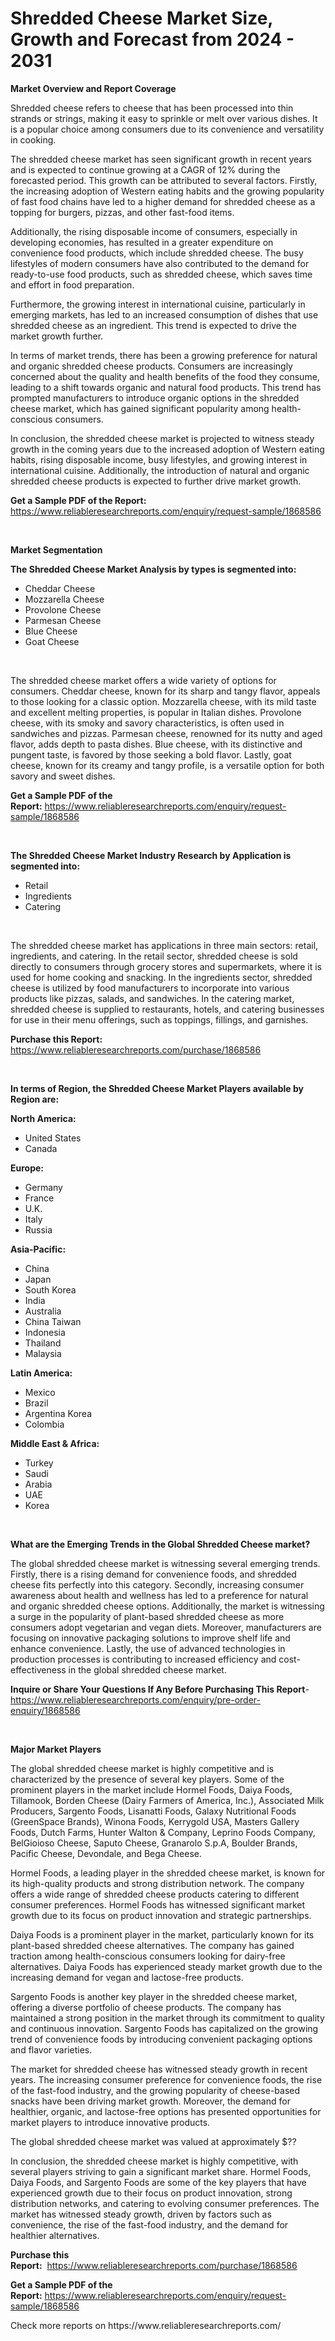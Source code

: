 <p><h1>Shredded Cheese Market Size, Growth and Forecast from 2024 - 2031</h1></p><p><strong>Market Overview and Report Coverage</strong></p>
<p><p>Shredded cheese refers to cheese that has been processed into thin strands or strings, making it easy to sprinkle or melt over various dishes. It is a popular choice among consumers due to its convenience and versatility in cooking.</p><p>The shredded cheese market has seen significant growth in recent years and is expected to continue growing at a CAGR of 12% during the forecasted period. This growth can be attributed to several factors. Firstly, the increasing adoption of Western eating habits and the growing popularity of fast food chains have led to a higher demand for shredded cheese as a topping for burgers, pizzas, and other fast-food items.</p><p>Additionally, the rising disposable income of consumers, especially in developing economies, has resulted in a greater expenditure on convenience food products, which include shredded cheese. The busy lifestyles of modern consumers have also contributed to the demand for ready-to-use food products, such as shredded cheese, which saves time and effort in food preparation.</p><p>Furthermore, the growing interest in international cuisine, particularly in emerging markets, has led to an increased consumption of dishes that use shredded cheese as an ingredient. This trend is expected to drive the market growth further.</p><p>In terms of market trends, there has been a growing preference for natural and organic shredded cheese products. Consumers are increasingly concerned about the quality and health benefits of the food they consume, leading to a shift towards organic and natural food products. This trend has prompted manufacturers to introduce organic options in the shredded cheese market, which has gained significant popularity among health-conscious consumers.</p><p>In conclusion, the shredded cheese market is projected to witness steady growth in the coming years due to the increased adoption of Western eating habits, rising disposable income, busy lifestyles, and growing interest in international cuisine. Additionally, the introduction of natural and organic shredded cheese products is expected to further drive market growth.</p></p>
<p><strong>Get a Sample PDF of the Report:</strong> <a href="https://www.reliableresearchreports.com/enquiry/request-sample/1868586">https://www.reliableresearchreports.com/enquiry/request-sample/1868586</a></p>
<p>&nbsp;</p>
<p><strong>Market Segmentation</strong></p>
<p><strong>The Shredded Cheese Market Analysis by types is segmented into:</strong></p>
<p><ul><li>Cheddar Cheese</li><li>Mozzarella Cheese</li><li>Provolone Cheese</li><li>Parmesan Cheese</li><li>Blue Cheese</li><li>Goat Cheese</li></ul></p>
<p>&nbsp;</p>
<p><p>The shredded cheese market offers a wide variety of options for consumers. Cheddar cheese, known for its sharp and tangy flavor, appeals to those looking for a classic option. Mozzarella cheese, with its mild taste and excellent melting properties, is popular in Italian dishes. Provolone cheese, with its smoky and savory characteristics, is often used in sandwiches and pizzas. Parmesan cheese, renowned for its nutty and aged flavor, adds depth to pasta dishes. Blue cheese, with its distinctive and pungent taste, is favored by those seeking a bold flavor. Lastly, goat cheese, known for its creamy and tangy profile, is a versatile option for both savory and sweet dishes.</p></p>
<p><strong>Get a Sample PDF of the Report:</strong>&nbsp;<a href="https://www.reliableresearchreports.com/enquiry/request-sample/1868586">https://www.reliableresearchreports.com/enquiry/request-sample/1868586</a></p>
<p>&nbsp;</p>
<p><strong>The Shredded Cheese Market Industry Research by Application is segmented into:</strong></p>
<p><ul><li>Retail</li><li>Ingredients</li><li>Catering</li></ul></p>
<p>&nbsp;</p>
<p><p>The shredded cheese market has applications in three main sectors: retail, ingredients, and catering. In the retail sector, shredded cheese is sold directly to consumers through grocery stores and supermarkets, where it is used for home cooking and snacking. In the ingredients sector, shredded cheese is utilized by food manufacturers to incorporate into various products like pizzas, salads, and sandwiches. In the catering market, shredded cheese is supplied to restaurants, hotels, and catering businesses for use in their menu offerings, such as toppings, fillings, and garnishes.</p></p>
<p><strong>Purchase this Report:</strong>&nbsp; <a href="https://www.reliableresearchreports.com/purchase/1868586">https://www.reliableresearchreports.com/purchase/1868586</a></p>
<p>&nbsp;</p>
<p><strong>In terms of Region, the Shredded Cheese Market Players available by Region are:</strong></p>
<p>
    <p> <strong> North America: </strong>
        <ul>
            <li>United States</li>
            <li>Canada</li>
        </ul>
        </p> 
    <p> <strong> Europe: </strong>
        <ul>
            <li>Germany</li>
            <li>France</li>
            <li>U.K.</li>
            <li>Italy</li>
            <li>Russia</li>
        </ul>
        </p> 
    <p> <strong> Asia-Pacific: </strong>
        <ul>
            <li>China</li>
            <li>Japan</li>
            <li>South Korea</li>
            <li>India</li>
            <li>Australia</li>
            <li>China Taiwan</li>
            <li>Indonesia</li>
            <li>Thailand</li>
            <li>Malaysia</li>
        </ul>
        </p> 
    <p> <strong> Latin America: </strong>
        <ul>
            <li>Mexico</li>
            <li>Brazil</li>
            <li>Argentina Korea</li>
            <li>Colombia</li>
        </ul>
        </p> 
    <p> <strong> Middle East & Africa: </strong>
        <ul>
            <li>Turkey</li>
            <li>Saudi</li>
            <li>Arabia</li>
            <li>UAE</li>
            <li>Korea</li>
        </ul>
    </p>
    </p>
<p>&nbsp;</p>
<p><strong>What are the Emerging Trends in the Global Shredded Cheese market?</strong></p>
<p><p>The global shredded cheese market is witnessing several emerging trends. Firstly, there is a rising demand for convenience foods, and shredded cheese fits perfectly into this category. Secondly, increasing consumer awareness about health and wellness has led to a preference for natural and organic shredded cheese options. Additionally, the market is witnessing a surge in the popularity of plant-based shredded cheese as more consumers adopt vegetarian and vegan diets. Moreover, manufacturers are focusing on innovative packaging solutions to improve shelf life and enhance convenience. Lastly, the use of advanced technologies in production processes is contributing to increased efficiency and cost-effectiveness in the global shredded cheese market.</p></p>
<p><strong>Inquire or Share Your Questions If Any Before Purchasing This Report</strong>- <a href="https://www.reliableresearchreports.com/enquiry/pre-order-enquiry/1868586">https://www.reliableresearchreports.com/enquiry/pre-order-enquiry/1868586</a></p>
<p>&nbsp;</p>
<p><strong>Major Market Players</strong></p>
<p><p>The global shredded cheese market is highly competitive and is characterized by the presence of several key players. Some of the prominent players in the market include Hormel Foods, Daiya Foods, Tillamook, Borden Cheese (Dairy Farmers of America, Inc.), Associated Milk Producers, Sargento Foods, Lisanatti Foods, Galaxy Nutritional Foods (GreenSpace Brands), Winona Foods, Kerrygold USA, Masters Gallery Foods, Dutch Farms, Hunter Walton & Company, Leprino Foods Company, BelGioioso Cheese, Saputo Cheese, Granarolo S.p.A, Boulder Brands, Pacific Cheese, Devondale, and Bega Cheese.</p><p>Hormel Foods, a leading player in the shredded cheese market, is known for its high-quality products and strong distribution network. The company offers a wide range of shredded cheese products catering to different consumer preferences. Hormel Foods has witnessed significant market growth due to its focus on product innovation and strategic partnerships.</p><p>Daiya Foods is a prominent player in the market, particularly known for its plant-based shredded cheese alternatives. The company has gained traction among health-conscious consumers looking for dairy-free alternatives. Daiya Foods has experienced steady market growth due to the increasing demand for vegan and lactose-free products.</p><p>Sargento Foods is another key player in the shredded cheese market, offering a diverse portfolio of cheese products. The company has maintained a strong position in the market through its commitment to quality and continuous innovation. Sargento Foods has capitalized on the growing trend of convenience foods by introducing convenient packaging options and flavor varieties.</p><p>The market for shredded cheese has witnessed steady growth in recent years. The increasing consumer preference for convenience foods, the rise of the fast-food industry, and the growing popularity of cheese-based snacks have been driving market growth. Moreover, the demand for healthier, organic, and lactose-free options has presented opportunities for market players to introduce innovative products.</p><p>The global shredded cheese market was valued at approximately $??</p><p>In conclusion, the shredded cheese market is highly competitive, with several players striving to gain a significant market share. Hormel Foods, Daiya Foods, and Sargento Foods are some of the key players that have experienced growth due to their focus on product innovation, strong distribution networks, and catering to evolving consumer preferences. The market has witnessed steady growth, driven by factors such as convenience, the rise of the fast-food industry, and the demand for healthier alternatives.</p></p>
<p><strong>Purchase this Report:</strong>&nbsp;&nbsp;<a href="https://www.reliableresearchreports.com/purchase/1868586">https://www.reliableresearchreports.com/purchase/1868586</a></p>
<p></p>
<p><strong>Get a Sample PDF of the Report:</strong>&nbsp;<a href="https://www.reliableresearchreports.com/enquiry/request-sample/1868586">https://www.reliableresearchreports.com/enquiry/request-sample/1868586</a></p>
<p>Check more reports on https://www.reliableresearchreports.com/</p>